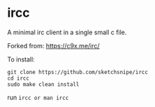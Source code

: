 # ircc
A minimal irc client in a single small c file.

Forked from: https://c9x.me/irc/

To install:

```
git clone https://github.com/sketchsnipe/ircc
cd ircc
sudo make clean install
```
run ``ircc or man ircc``
